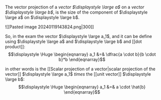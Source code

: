 The vector projection of a *vector $\displaystyle \large a$* on a *vector $\displaystyle \large b$*, is the size of the component of $\displaystyle \large a$ on $\displaystyle \large b$.

![[Pasted image 20240119143824.png|300]]

So, in the exam the vector $\displaystyle \large a_1$, and it can be define using $\displaystyle \large a$ and $\displaystyle \large b$ and [[dot product]]:
$$\displaystyle \Huge \begin{eqnarray} 
a_1 &=& \dfrac{a \cdot b}{b \cdot b}*b
\end{eqnarray}$$

in other words is the [[Scalar projection of a vector|scalar projection of the vector]] $\displaystyle \large a_1$ *times* the [[unit vector]] $\displaystyle \large b$:
$$\displaystyle \Huge \begin{eqnarray} 
a_1 &=& a \cdot \hat{b}
\end{eqnarray}$$

